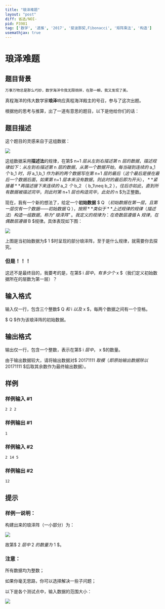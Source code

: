 ```yaml
---
title: "琅泽难题"
layout: "post"
diff: 省选/NOI-
pid: P3981
tag: ['数学', '递推', '2017', '斐波那契,Fibonacci', '矩阵乘法', '构造']
usemathjax: true
---
```


# 琅泽难题
## 题目背景

```cpp
万事万物总是那么巧妙，数学海洋令我无限徜徉，在那一瞬，我又发现了美。
```
真程海洋的伟大数学家**琅泽**响应真程海洋殿主的号召，参与了这次出题。

根据他的思考与推算，出了一道有意思的题目，以下是他给你们的话：

## 题目描述

这个题目的灵感来自于这组数据：

 ![](https://cdn.luogu.com.cn/upload/pic/9088.png) 

这组数据采用**描述法**的规律，在第$ n+1 $层从左到右描述第$ n $层的数据，描述规律如下：从左到右描述第$ n $层的数据，从第一个数据开始，每当碰到连续的$ a_1 $个$ b_1 $时，将$ a_1\,b_1 $作为新的两个数据写在第$ n+1 $层的最后（这个最后是接在最后一个数据后面，如果第$ n+1 $层本来没有数据，则此时的最后即为开头），**紧接着**再描述接下来连续的$ a_2 $个$ b_2 $（$ b_1\neq b_2 $），往后亦如此，直到所有数据被描述完毕，则此时第$ n+1 $层也构造完毕，此处的$ n $为正整数。

现在，我有一个新的想法了，给定一个**初始数据** $ Q $（初始数据在第一层，且第一层仅有一个数据——初始数据$ Q $），按照**类似于**上述规律的规律（描述法）构造一组数据，称为“琅泽阵”。我定义的规律为：在奇数层遵循$ A $规律，在偶数层遵循$ B $规律。具体表现如下图：

 ![](https://cdn.luogu.com.cn/upload/pic/9091.png) 

上图是当初始数据为$ 1 $时呈现的部分琅泽阵，至于是什么规律，就需要你去探究。

### 但是！！！

这还不是最终目的，我要考的是，在第$ i $层中，有多少个$ x $（我们定义初始数据所在的层数为第一层）？

## 输入格式

输入仅一行，包含三个整数$ Q $和$ i $以及$ x $，每两个数据之间有一个空格。

$ Q $作为该琅泽阵的初始数据。

## 输出格式

输出仅一行，包含一个整数，表示在第$ i $层中，$ x $的数量。

由于输出数据较大，请将输出数据对$ 20171111 $取模（即原始输出数据除以$ 20171111 $后取其余数作为最终输出数据）。

## 样例

### 样例输入 #1
```
2 2 2
```
### 样例输出 #1
```
1
```
### 样例输入 #2
```
2 14 5
```
### 样例输出 #2
```
12
```
## 提示

### 样例一说明：

构建出来的琅泽阵（一小部分）为：

 ![](https://cdn.luogu.com.cn/upload/pic/10486.png) 

故第$ 2 $层中$ 2 $的数量为$ 1 $。

### 注意：

所有数据均为整数；

如果你毫无思路，你可以选择解决一些子问题；

以下是各个测试点中，输入数据的范围大小：

![](https://cdn.luogu.com.cn/upload/pic/10333.png)


